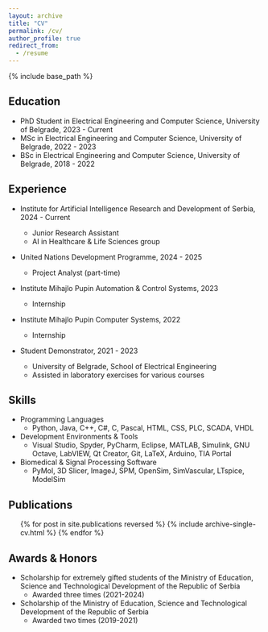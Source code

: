 ```yaml
---
layout: archive
title: "CV"
permalink: /cv/
author_profile: true
redirect_from:
  - /resume
---
```


{% include base_path %}

<div style="margin-top:1.5rem"></div>

## Education

* PhD Student in Electrical Engineering and Computer Science, University of Belgrade, 2023 - Current
* MSc in Electrical Engineering and Computer Science, University of Belgrade, 2022 - 2023
* BSc in Electrical Engineering and Computer Science, University of Belgrade, 2018 - 2022

## Experience

* Institute for Artificial Intelligence Research and Development of Serbia, 2024 - Current
  * Junior Research Assistant
  * AI in Healthcare & Life Sciences group

* United Nations Development Programme, 2024 - 2025
  * Project Analyst (part-time)

* Institute Mihajlo Pupin Automation & Control Systems, 2023
  * Internship

* Institute Mihajlo Pupin Computer Systems, 2022
  * Internship

* Student Demonstrator, 2021 - 2023
  * University of Belgrade, School of Electrical Engineering
  * Assisted in laboratory exercises for various courses
  
## Skills

* Programming Languages
  * Python, Java, C++, C#, C, Pascal, HTML, CSS, PLC, SCADA, VHDL
* Development Environments & Tools
  * Visual Studio, Spyder, PyCharm, Eclipse, MATLAB, Simulink, GNU Octave, LabVIEW, Qt Creator, Git, LaTeX, Arduino, TIA Portal
* Biomedical & Signal Processing Software
  * PyMol, 3D Slicer, ImageJ, SPM, OpenSim, SimVascular, LTspice, ModelSim
  
## Publications

  <ul>{% for post in site.publications reversed %}
    {% include archive-single-cv.html %}
  {% endfor %}</ul>
  
## Awards & Honors

* Scholarship for extremely gifted students of the Ministry of Education, Science and Technological Development of the Republic of Serbia
  * Awarded three times (2021-2024)
* Scholarship of the Ministry of Education, Science and Technological Development of the Republic of Serbia
  * Awarded two times (2019-2021)

<!-- Talks
======
  <ul>{% for post in site.talks reversed %}
    {% include archive-single-talk-cv.html  %}
  {% endfor %}</ul> -->
  
<!-- Teaching
======
  <ul>{% for post in site.teaching reversed %}
    {% include archive-single-cv.html %}
  {% endfor %}</ul> -->
